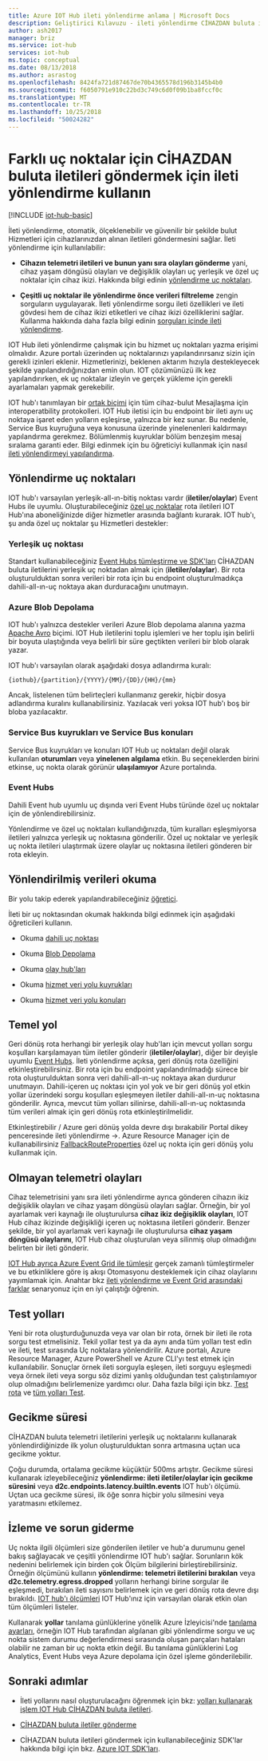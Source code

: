 ```yaml
---
title: Azure IOT Hub ileti yönlendirme anlama | Microsoft Docs
description: Geliştirici Kılavuzu - ileti yönlendirme CİHAZDAN buluta iletileri göndermeye kullanma. Telemetri hem olmayan telemetri verileri gönderme hakkında bilgi içerir.
author: ash2017
manager: briz
ms.service: iot-hub
services: iot-hub
ms.topic: conceptual
ms.date: 08/13/2018
ms.author: asrastog
ms.openlocfilehash: 8424fa721d87467de70b4365578d196b3145b4b0
ms.sourcegitcommit: f6050791e910c22bd3c749c6d0f09b1ba8fccf0c
ms.translationtype: MT
ms.contentlocale: tr-TR
ms.lasthandoff: 10/25/2018
ms.locfileid: "50024282"
---
```

# <a name="use-message-routing-to-send-device-to-cloud-messages-to-different-endpoints"></a>Farklı uç noktalar için CİHAZDAN buluta iletileri göndermek için ileti yönlendirme kullanın

[!INCLUDE [iot-hub-basic](../../includes/iot-hub-basic-partial.md)]

İleti yönlendirme, otomatik, ölçeklenebilir ve güvenilir bir şekilde bulut Hizmetleri için cihazlarınızdan alınan iletileri göndermesini sağlar. İleti yönlendirme için kullanılabilir: 

* **Cihazın telemetri iletileri ve bunun yanı sıra olayları gönderme** yani, cihaz yaşam döngüsü olayları ve değişiklik olayları uç yerleşik ve özel uç noktalar için cihaz ikizi. Hakkında bilgi edinin [yönlendirme uç noktaları](#routing-endpoints).

* **Çeşitli uç noktalar ile yönlendirme önce verileri filtreleme** zengin sorguların uygulayarak. İleti yönlendirme sorgu ileti özellikleri ve ileti gövdesi hem de cihaz ikizi etiketleri ve cihaz ikizi özelliklerini sağlar. Kullanma hakkında daha fazla bilgi edinin [sorguları içinde ileti yönlendirme](iot-hub-devguide-routing-query-syntax.md).

IOT Hub ileti yönlendirme çalışmak için bu hizmet uç noktaları yazma erişimi olmalıdır. Azure portalı üzerinden uç noktalarınızı yapılandırırsanız sizin için gerekli izinleri eklenir. Hizmetlerinizi, beklenen aktarım hızıyla destekleyecek şekilde yapılandırdığınızdan emin olun. IOT çözümünüzü ilk kez yapılandırırken, ek uç noktalar izleyin ve gerçek yükleme için gerekli ayarlamaları yapmak gerekebilir.

IOT hub'ı tanımlayan bir [ortak biçimi](iot-hub-devguide-messages-construct.md) için tüm cihaz-bulut Mesajlaşma için interoperatbility protokolleri. IOT Hub iletisi için bu endpoint bir ileti aynı uç noktaya işaret eden yolların eşleşirse, yalnızca bir kez sunar. Bu nedenle, Service Bus kuyruğuna veya konusuna üzerinde yinelenenleri kaldırmayı yapılandırma gerekmez. Bölümlenmiş kuyruklar bölüm benzeşim mesaj sıralama garanti eder. Bilgi edinmek için bu öğreticiyi kullanmak için nasıl [ileti yönlendirmeyi yapılandırma](tutorial-routing.md).

## <a name="routing-endpoints"></a>Yönlendirme uç noktaları

IOT hub'ı varsayılan yerleşik-all-ın-bitiş noktası vardır (**iletiler/olaylar**) Event Hubs ile uyumlu. Oluşturabileceğiniz [özel uç noktalar](iot-hub-devguide-endpoints.md#custom-endpoints) rota iletileri IOT Hub'ına aboneliğinizde diğer hizmetler arasında bağlantı kurarak. IOT hub'ı, şu anda özel uç noktalar şu Hizmetleri destekler:

### <a name="built-in-endpoint"></a>Yerleşik uç noktası

Standart kullanabileceğiniz [Event Hubs tümleştirme ve SDK'ları](iot-hub-devguide-messages-read-builtin.md) CİHAZDAN buluta iletilerini yerleşik uç noktadan almak için (**iletiler/olaylar**). Bir rota oluşturulduktan sonra verileri bir rota için bu endpoint oluşturulmadıkça dahili-all-ın-uç noktaya akan durduracağını unutmayın.

### <a name="azure-blob-storage"></a>Azure Blob Depolama

IOT hub'ı yalnızca destekler verileri Azure Blob depolama alanına yazma [Apache Avro](http://avro.apache.org/) biçimi. IOT Hub iletilerini toplu işlemleri ve her toplu işin belirli bir boyuta ulaştığında veya belirli bir süre geçtikten verileri bir blob olarak yazar.

IOT hub'ı varsayılan olarak aşağıdaki dosya adlandırma kuralı:

```
{iothub}/{partition}/{YYYY}/{MM}/{DD}/{HH}/{mm}
```

Ancak, listelenen tüm belirteçleri kullanmanız gerekir, hiçbir dosya adlandırma kuralını kullanabilirsiniz. Yazılacak veri yoksa IOT hub'ı boş bir bloba yazılacaktır.

### <a name="service-bus-queues-and-service-bus-topics"></a>Service Bus kuyrukları ve Service Bus konuları

Service Bus kuyrukları ve konuları IOT Hub uç noktaları değil olarak kullanılan **oturumları** veya **yinelenen algılama** etkin. Bu seçeneklerden birini etkinse, uç nokta olarak görünür **ulaşılamıyor** Azure portalında.

### <a name="event-hubs"></a>Event Hubs

Dahili Event hub uyumlu uç dışında veri Event Hubs türünde özel uç noktalar için de yönlendirebilirsiniz. 

Yönlendirme ve özel uç noktaları kullandığınızda, tüm kuralları eşleşmiyorsa iletileri yalnızca yerleşik uç noktasına gönderilir. Özel uç noktalar ve yerleşik uç nokta iletileri ulaştırmak üzere olaylar uç noktasına iletileri gönderen bir rota ekleyin.

## <a name="reading-data-that-has-been-routed"></a>Yönlendirilmiş verileri okuma

Bir yolu takip ederek yapılandırabileceğiniz [öğretici](tutorial-routing.md).

İleti bir uç noktasından okumak hakkında bilgi edinmek için aşağıdaki öğreticileri kullanın.

* Okuma [dahili uç noktası](quickstart-send-telemetry-node.md)

* Okuma [Blob Depolama](../storage/blobs/storage-blob-event-quickstart.md)

* Okuma [olay hub'ları](../event-hubs/event-hubs-dotnet-standard-getstarted-send.md)

* Okuma [hizmet veri yolu kuyrukları](../service-bus-messaging/service-bus-dotnet-get-started-with-queues.md)

* Okuma [hizmet veri yolu konuları](https://docs.microsoft.com/azure/service-bus-messaging/service-bus-dotnet-how-to-use-topics-subscriptions)

## <a name="fallback-route"></a>Temel yol

Geri dönüş rota herhangi bir yerleşik olay hub'ları için mevcut yolları sorgu koşulları karşılamayan tüm iletiler gönderir (**iletiler/olaylar**), diğer bir deyişle uyumlu [Event Hubs](/azure/event-hubs/). İleti yönlendirme açıksa, geri dönüş rota özelliğini etkinleştirebilirsiniz. Bir rota için bu endpoint yapılandırılmadığı sürece bir rota oluşturulduktan sonra veri dahili-all-ın-uç noktaya akan durdurur unutmayın. Dahili-içeren uç noktası için yol yok ve bir geri dönüş yol etkin yollar üzerindeki sorgu koşulları eşleşmeyen iletiler dahili-all-ın-uç noktasına gönderilir. Ayrıca, mevcut tüm yolları silinirse, dahili-all-ın-uç noktasında tüm verileri almak için geri dönüş rota etkinleştirilmelidir. 

Etkinleştirebilir / Azure geri dönüş yolda devre dışı bırakabilir Portal dikey penceresinde ileti yönlendirme ->. Azure Resource Manager için de kullanabilirsiniz [FallbackRouteProperties](/rest/api/iothub/iothubresource/createorupdate#fallbackrouteproperties) özel uç nokta için geri dönüş yolu kullanmak için.

## <a name="non-telemetry-events"></a>Olmayan telemetri olayları

Cihaz telemetrisini yanı sıra ileti yönlendirme ayrıca gönderen cihazın ikiz değişiklik olayları ve cihaz yaşam döngüsü olayları sağlar. Örneğin, bir yol ayarlamak veri kaynağı ile oluşturulursa **cihaz ikiz değişiklik olayları**, IOT Hub cihaz ikizinde değişikliği içeren uç noktasına iletileri gönderir. Benzer şekilde, bir yol ayarlamak veri kaynağı ile oluşturulursa **cihaz yaşam döngüsü olaylarını**, IOT Hub cihaz oluşturulan veya silinmiş olup olmadığını belirten bir ileti gönderir. 

[IOT Hub ayrıca Azure Event Grid ile tümleşir](iot-hub-event-grid.md) gerçek zamanlı tümleştirmeler ve bu etkinliklere göre iş akışı Otomasyonu desteklemek için cihaz olaylarını yayımlamak için. Anahtar bkz [ileti yönlendirme ve Event Grid arasındaki farklar](iot-hub-event-grid-routing-comparison.md) senaryonuz için en iyi çalıştığı öğrenin.

## <a name="testing-routes"></a>Test yolları

Yeni bir rota oluşturduğunuzda veya var olan bir rota, örnek bir ileti ile rota sorgu test etmelisiniz. Tekil yollar test ya da aynı anda tüm yolları test edin ve ileti, test sırasında Uç noktalara yönlendirilir. Azure portalı, Azure Resource Manager, Azure PowerShell ve Azure CLI'yı test etmek için kullanılabilir. Sonuçlar örnek ileti sorguyla eşleşen, ileti sorguyu eşleşmedi veya örnek ileti veya sorgu söz dizimi yanlış olduğundan test çalıştırılamıyor olup olmadığını belirlemenize yardımcı olur. Daha fazla bilgi için bkz. [Test rota](/rest/api/iothub/iothubresource/testroute) ve [tüm yolları Test](/rest/api/iothub/iothubresource/testallroutes).

## <a name="latency"></a>Gecikme süresi

CİHAZDAN buluta telemetri iletilerini yerleşik uç noktalarını kullanarak yönlendirdiğinizde ilk yolun oluşturulduktan sonra artmasına uçtan uca gecikme yoktur.

Çoğu durumda, ortalama gecikme küçüktür 500ms artıştır. Gecikme süresi kullanarak izleyebileceğiniz **yönlendirme: ileti iletiler/olaylar için gecikme süresini** veya **d2c.endpoints.latency.builtIn.events** IOT hub'ı ölçümü. Uçtan uca gecikme süresi, ilk öğe sonra hiçbir yolu silmesini veya yaratmasını etkilemez.

## <a name="monitoring-and-troubleshooting"></a>İzleme ve sorun giderme

Uç nokta ilgili ölçümleri size gönderilen iletiler ve hub'a durumunu genel bakış sağlayacak ve çeşitli yönlendirme IOT hub'ı sağlar. Sorunların kök nedenini belirlemek için birden çok Ölçüm bilgilerini birleştirebilirsiniz. Örneğin ölçümünü kullanın **yönlendirme: telemetri iletilerini bırakılan** veya **d2c.telemetry.egress.dropped** yolların herhangi birine sorgular ile eşleşmedi, bırakılan ileti sayısını belirlemek için ve geri dönüş rota devre dışı bırakıldı. [IOT hub'ı ölçümleri](iot-hub-metrics.md) IOT Hub'ınız için varsayılan olarak etkin olan tüm ölçümleri listeler.

Kullanarak **yollar** tanılama günlüklerine yönelik Azure İzleyicisi'nde [tanılama ayarları](../iot-hub/iot-hub-monitor-resource-health.md), örneğin IOT Hub tarafından algılanan gibi yönlendirme sorgu ve uç nokta sistem durumu değerlendirmesi sırasında oluşan parçaları hataları olabilir ne zaman bir uç nokta etkin değil. Bu tanılama günlüklerini Log Analytics, Event Hubs veya Azure depolama için özel işleme gönderilebilir.

## <a name="next-steps"></a>Sonraki adımlar

* İleti yollarını nasıl oluşturulacağını öğrenmek için bkz: [yolları kullanarak işlem IOT Hub CİHAZDAN buluta iletileri](tutorial-routing.md).

* [CİHAZDAN buluta iletiler gönderme](quickstart-send-telemetry-node.md)

* CİHAZDAN buluta iletileri göndermek için kullanabileceğiniz SDK'lar hakkında bilgi için bkz. [Azure IOT SDK'ları](iot-hub-devguide-sdks.md).
